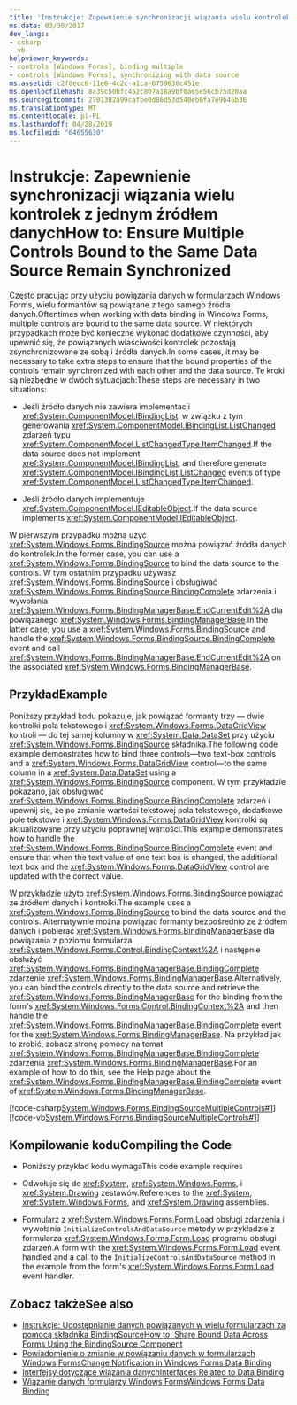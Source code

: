 ```yaml
---
title: 'Instrukcje: Zapewnienie synchronizacji wiązania wielu kontrolek z jednym źródłem danych'
ms.date: 03/30/2017
dev_langs:
- csharp
- vb
helpviewer_keywords:
- controls [Windows Forms], binding multiple
- controls [Windows Forms], synchronizing with data source
ms.assetid: c2f0ecc6-11e6-4c2c-a1ca-0759630c451e
ms.openlocfilehash: 8a39c50bfc452c807a18a9bf0a65e56cb75d20aa
ms.sourcegitcommit: 2701302a99cafbe0d86d53d540eb0fa7e9b46b36
ms.translationtype: MT
ms.contentlocale: pl-PL
ms.lasthandoff: 04/28/2019
ms.locfileid: "64655630"
---
```

# <a name="how-to-ensure-multiple-controls-bound-to-the-same-data-source-remain-synchronized"></a><span data-ttu-id="15cd7-102">Instrukcje: Zapewnienie synchronizacji wiązania wielu kontrolek z jednym źródłem danych</span><span class="sxs-lookup"><span data-stu-id="15cd7-102">How to: Ensure Multiple Controls Bound to the Same Data Source Remain Synchronized</span></span>
<span data-ttu-id="15cd7-103">Często pracując przy użyciu powiązania danych w formularzach Windows Forms, wielu formantów są powiązane z tego samego źródła danych.</span><span class="sxs-lookup"><span data-stu-id="15cd7-103">Oftentimes when working with data binding in Windows Forms, multiple controls are bound to the same data source.</span></span> <span data-ttu-id="15cd7-104">W niektórych przypadkach może być konieczne wykonać dodatkowe czynności, aby upewnić się, że powiązanych właściwości kontrolek pozostają zsynchronizowane ze sobą i źródła danych.</span><span class="sxs-lookup"><span data-stu-id="15cd7-104">In some cases, it may be necessary to take extra steps to ensure that the bound properties of the controls remain synchronized with each other and the data source.</span></span> <span data-ttu-id="15cd7-105">Te kroki są niezbędne w dwóch sytuacjach:</span><span class="sxs-lookup"><span data-stu-id="15cd7-105">These steps are necessary in two situations:</span></span>  
  
- <span data-ttu-id="15cd7-106">Jeśli źródło danych nie zawiera implementacji <xref:System.ComponentModel.IBindingList>i w związku z tym generowania <xref:System.ComponentModel.IBindingList.ListChanged> zdarzeń typu <xref:System.ComponentModel.ListChangedType.ItemChanged>.</span><span class="sxs-lookup"><span data-stu-id="15cd7-106">If the data source does not implement <xref:System.ComponentModel.IBindingList>, and therefore generate <xref:System.ComponentModel.IBindingList.ListChanged> events of type <xref:System.ComponentModel.ListChangedType.ItemChanged>.</span></span>  
  
- <span data-ttu-id="15cd7-107">Jeśli źródło danych implementuje <xref:System.ComponentModel.IEditableObject>.</span><span class="sxs-lookup"><span data-stu-id="15cd7-107">If the data source implements <xref:System.ComponentModel.IEditableObject>.</span></span>  
  
 <span data-ttu-id="15cd7-108">W pierwszym przypadku można użyć <xref:System.Windows.Forms.BindingSource> można powiązać źródła danych do kontrolek.</span><span class="sxs-lookup"><span data-stu-id="15cd7-108">In the former case, you can use a <xref:System.Windows.Forms.BindingSource> to bind the data source to the controls.</span></span> <span data-ttu-id="15cd7-109">W tym ostatnim przypadku używasz <xref:System.Windows.Forms.BindingSource> i obsługiwać <xref:System.Windows.Forms.BindingSource.BindingComplete> zdarzenia i wywołania <xref:System.Windows.Forms.BindingManagerBase.EndCurrentEdit%2A> dla powiązanego <xref:System.Windows.Forms.BindingManagerBase>.</span><span class="sxs-lookup"><span data-stu-id="15cd7-109">In the latter case, you use a <xref:System.Windows.Forms.BindingSource> and handle the <xref:System.Windows.Forms.BindingSource.BindingComplete> event and call <xref:System.Windows.Forms.BindingManagerBase.EndCurrentEdit%2A> on the associated <xref:System.Windows.Forms.BindingManagerBase>.</span></span>  
  
## <a name="example"></a><span data-ttu-id="15cd7-110">Przykład</span><span class="sxs-lookup"><span data-stu-id="15cd7-110">Example</span></span>  
 <span data-ttu-id="15cd7-111">Poniższy przykład kodu pokazuje, jak powiązać formanty trzy — dwie kontrolki pola tekstowego i <xref:System.Windows.Forms.DataGridView> kontroli — do tej samej kolumny w <xref:System.Data.DataSet> przy użyciu <xref:System.Windows.Forms.BindingSource> składnika.</span><span class="sxs-lookup"><span data-stu-id="15cd7-111">The following code example demonstrates how to bind three controls—two text-box controls and a <xref:System.Windows.Forms.DataGridView> control—to the same column in a <xref:System.Data.DataSet> using a <xref:System.Windows.Forms.BindingSource> component.</span></span> <span data-ttu-id="15cd7-112">W tym przykładzie pokazano, jak obsługiwać <xref:System.Windows.Forms.BindingSource.BindingComplete> zdarzeń i upewnij się, że po zmianie wartości tekstowej pola tekstowego, dodatkowe pole tekstowe i <xref:System.Windows.Forms.DataGridView> kontrolki są aktualizowane przy użyciu poprawnej wartości.</span><span class="sxs-lookup"><span data-stu-id="15cd7-112">This example demonstrates how to handle the <xref:System.Windows.Forms.BindingSource.BindingComplete> event and ensure that when the text value of one text box is changed, the additional text box and the <xref:System.Windows.Forms.DataGridView> control are updated with the correct value.</span></span>  
  
 <span data-ttu-id="15cd7-113">W przykładzie użyto <xref:System.Windows.Forms.BindingSource> powiązać ze źródłem danych i kontrolki.</span><span class="sxs-lookup"><span data-stu-id="15cd7-113">The example uses a <xref:System.Windows.Forms.BindingSource> to bind the data source and the controls.</span></span> <span data-ttu-id="15cd7-114">Alternatywnie można powiązać formanty bezpośrednio ze źródłem danych i pobierać <xref:System.Windows.Forms.BindingManagerBase> dla powiązania z poziomu formularza <xref:System.Windows.Forms.Control.BindingContext%2A> i następnie obsłużyć <xref:System.Windows.Forms.BindingManagerBase.BindingComplete> zdarzenie <xref:System.Windows.Forms.BindingManagerBase>.</span><span class="sxs-lookup"><span data-stu-id="15cd7-114">Alternatively, you can bind the controls directly to the data source and retrieve the <xref:System.Windows.Forms.BindingManagerBase> for the binding from the form's <xref:System.Windows.Forms.Control.BindingContext%2A> and then handle the <xref:System.Windows.Forms.BindingManagerBase.BindingComplete> event for the <xref:System.Windows.Forms.BindingManagerBase>.</span></span> <span data-ttu-id="15cd7-115">Na przykład jak to zrobić, zobacz stronę pomocy na temat <xref:System.Windows.Forms.BindingManagerBase.BindingComplete> zdarzenia <xref:System.Windows.Forms.BindingManagerBase>.</span><span class="sxs-lookup"><span data-stu-id="15cd7-115">For an example of how to do this, see the Help page about the <xref:System.Windows.Forms.BindingManagerBase.BindingComplete> event of <xref:System.Windows.Forms.BindingManagerBase>.</span></span>  
  
 [!code-csharp[System.Windows.Forms.BindingSourceMultipleControls#1](~/samples/snippets/csharp/VS_Snippets_Winforms/System.Windows.Forms.BindingSourceMultipleControls/CS/Form1.cs#1)]
 [!code-vb[System.Windows.Forms.BindingSourceMultipleControls#1](~/samples/snippets/visualbasic/VS_Snippets_Winforms/System.Windows.Forms.BindingSourceMultipleControls/VB/Form1.vb#1)]  
  
## <a name="compiling-the-code"></a><span data-ttu-id="15cd7-116">Kompilowanie kodu</span><span class="sxs-lookup"><span data-stu-id="15cd7-116">Compiling the Code</span></span>  
  
- <span data-ttu-id="15cd7-117">Poniższy przykład kodu wymaga</span><span class="sxs-lookup"><span data-stu-id="15cd7-117">This code example requires</span></span>  
  
- <span data-ttu-id="15cd7-118">Odwołuje się do <xref:System>, <xref:System.Windows.Forms>, i <xref:System.Drawing> zestawów.</span><span class="sxs-lookup"><span data-stu-id="15cd7-118">References to the <xref:System>, <xref:System.Windows.Forms>, and <xref:System.Drawing> assemblies.</span></span>  
  
- <span data-ttu-id="15cd7-119">Formularz z <xref:System.Windows.Forms.Form.Load> obsługi zdarzenia i wywołania `InitializeControlsAndDataSource` metody w przykładzie z formularza <xref:System.Windows.Forms.Form.Load> programu obsługi zdarzeń.</span><span class="sxs-lookup"><span data-stu-id="15cd7-119">A form with the <xref:System.Windows.Forms.Form.Load> event handled and a call to the `InitializeControlsAndDataSource` method in the example from the form's <xref:System.Windows.Forms.Form.Load> event handler.</span></span>  
  
## <a name="see-also"></a><span data-ttu-id="15cd7-120">Zobacz także</span><span class="sxs-lookup"><span data-stu-id="15cd7-120">See also</span></span>

- [<span data-ttu-id="15cd7-121">Instrukcje: Udostępnianie danych powiązanych w wielu formularzach za pomocą składnika BindingSource</span><span class="sxs-lookup"><span data-stu-id="15cd7-121">How to: Share Bound Data Across Forms Using the BindingSource Component</span></span>](./controls/how-to-share-bound-data-across-forms-using-the-bindingsource-component.md)
- [<span data-ttu-id="15cd7-122">Powiadomienie o zmianie w powiązaniu danych w formularzach Windows Forms</span><span class="sxs-lookup"><span data-stu-id="15cd7-122">Change Notification in Windows Forms Data Binding</span></span>](change-notification-in-windows-forms-data-binding.md)
- [<span data-ttu-id="15cd7-123">Interfejsy dotyczące wiązania danych</span><span class="sxs-lookup"><span data-stu-id="15cd7-123">Interfaces Related to Data Binding</span></span>](interfaces-related-to-data-binding.md)
- [<span data-ttu-id="15cd7-124">Wiązanie danych formularzy Windows Forms</span><span class="sxs-lookup"><span data-stu-id="15cd7-124">Windows Forms Data Binding</span></span>](windows-forms-data-binding.md)
